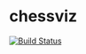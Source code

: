# chessviz
[![Build Status](https://travis-ci.com/thepluxuryprince/chessviz.svg?branch=master)](https://travis-ci.com/thepluxuryprince/chessviz)
